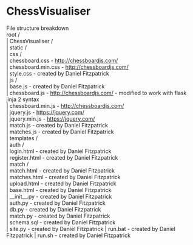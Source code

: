 # ChessVisualiser

File structure breakdown<br />
root /<br />
    | ChessVisualiser /<br />
          | static /<br />
                | css /<br />
                      | chessboard.css - http://chessboardjs.com/<br />
                      | chessboard.min.css - http://chessboardjs.com/<br />
                      | style.css - created by Daniel Fitzpatrick<br />
                | js /<br />
                      | base.js - created by Daniel Fitzpatrick<br />
                      | chessboard.js - http://chessboardjs.com/ - modified to work with flask jinja 2 syntax<br />
                      | chessboard.min.js - http://chessboardjs.com/<br />
                      | jquery.js - https://jquery.com/<br />
                      | jquery.min.js - https://jquery.com/<br />
                      | match.js - created by Daniel Fitzpatrick<br />
                      | matches.js - created by Daniel Fitzpatrick<br />
          | templates /<br />
                | auth /<br />
                      | login.html - created by Daniel Fitzpatrick<br />
                      | register.html - created by Daniel Fitzpatrick<br />
                | match /<br />
                      | match.html - created by Daniel Fitzpatrick<br />
                      | matches.html - created by Daniel Fitzpatrick<br />
                      | upload.html - created by Daniel Fitzpatrick<br />
                | base.html - created by Daniel Fitzpatrick<br />
          | \_\_init\_\_.py  - created by Daniel Fitzpatrick<br />
          | auth.py - created by Daniel Fitzpatrick<br />
          | db.py - created by Daniel Fitzpatrick<br />
          | match.py - created by Daniel Fitzpatrick<br />
          | schema.sql - created by Daniel Fitzpatrick<br />
          | site.py - created by Daniel Fitzpatrick
    | run.bat - created by Daniel Fitzpatrick
    | run.sh - created by Daniel Fitzpatrick
